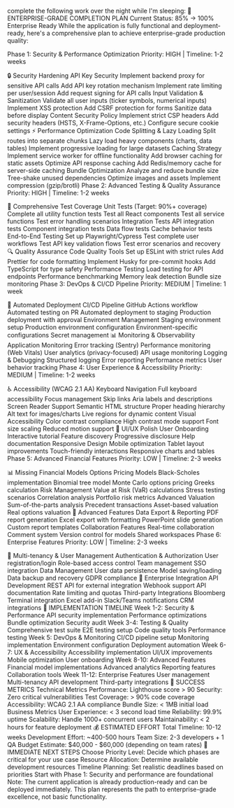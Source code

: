 complete the following work over the night while I'm sleeping: 🎯 ENTERPRISE-GRADE COMPLETION PLAN
Current Status: 85% → 100% Enterprise Ready
While the application is fully functional and deployment-ready, here's a comprehensive plan to achieve enterprise-grade production quality:

Phase 1: Security & Performance Optimization
Priority: HIGH | Timeline: 1-2 weeks

🔒 Security Hardening
API Key Security
Implement backend proxy for sensitive API calls
Add API key rotation mechanism
Implement rate limiting per user/session
Add request signing for API calls
Input Validation & Sanitization
Validate all user inputs (ticker symbols, numerical inputs)
Implement XSS protection
Add CSRF protection for forms
Sanitize data before display
Content Security Policy
Implement strict CSP headers
Add security headers (HSTS, X-Frame-Options, etc.)
Configure secure cookie settings
⚡ Performance Optimization
Code Splitting & Lazy Loading
Split routes into separate chunks
Lazy load heavy components (charts, data tables)
Implement progressive loading for large datasets
Caching Strategy
Implement service worker for offline functionality
Add browser caching for static assets
Optimize API response caching
Add Redis/memory cache for server-side caching
Bundle Optimization
Analyze and reduce bundle size
Tree-shake unused dependencies
Optimize images and assets
Implement compression (gzip/brotli)
Phase 2: Advanced Testing & Quality Assurance
Priority: HIGH | Timeline: 1-2 weeks

🧪 Comprehensive Test Coverage
Unit Tests (Target: 90%+ coverage)
Complete all utility function tests
Test all React components
Test all service functions
Test error handling scenarios
Integration Tests
API integration tests
Component integration tests
Data flow tests
Cache behavior tests
End-to-End Testing
Set up Playwright/Cypress
Test complete user workflows
Test API key validation flows
Test error scenarios and recovery
🔍 Quality Assurance
Code Quality Tools
Set up ESLint with strict rules
Add Prettier for code formatting
Implement Husky for pre-commit hooks
Add TypeScript for type safety
Performance Testing
Load testing for API endpoints
Performance benchmarking
Memory leak detection
Bundle size monitoring
Phase 3: DevOps & CI/CD Pipeline
Priority: MEDIUM | Timeline: 1 week

🚀 Automated Deployment
CI/CD Pipeline
GitHub Actions workflow
Automated testing on PR
Automated deployment to staging
Production deployment with approval
Environment Management
Staging environment setup
Production environment configuration
Environment-specific configurations
Secret management
📊 Monitoring & Observability
Application Monitoring
Error tracking (Sentry)
Performance monitoring (Web Vitals)
User analytics (privacy-focused)
API usage monitoring
Logging & Debugging
Structured logging
Error reporting
Performance metrics
User behavior tracking
Phase 4: User Experience & Accessibility
Priority: MEDIUM | Timeline: 1-2 weeks

♿ Accessibility (WCAG 2.1 AA)
Keyboard Navigation
Full keyboard accessibility
Focus management
Skip links
Aria labels and descriptions
Screen Reader Support
Semantic HTML structure
Proper heading hierarchy
Alt text for images/charts
Live regions for dynamic content
Visual Accessibility
Color contrast compliance
High contrast mode support
Font size scaling
Reduced motion support
🎨 UI/UX Polish
User Onboarding
Interactive tutorial
Feature discovery
Progressive disclosure
Help documentation
Responsive Design
Mobile optimization
Tablet layout improvements
Touch-friendly interactions
Responsive charts and tables
Phase 5: Advanced Financial Features
Priority: LOW | Timeline: 2-3 weeks

📊 Missing Financial Models
Options Pricing Models
Black-Scholes implementation
Binomial tree model
Monte Carlo options pricing
Greeks calculation
Risk Management
Value at Risk (VaR) calculations
Stress testing scenarios
Correlation analysis
Portfolio risk metrics
Advanced Valuation
Sum-of-the-parts analysis
Precedent transactions
Asset-based valuation
Real options valuation
🔧 Advanced Features
Data Export & Reporting
PDF report generation
Excel export with formatting
PowerPoint slide generation
Custom report templates
Collaboration Features
Real-time collaboration
Comment system
Version control for models
Shared workspaces
Phase 6: Enterprise Features
Priority: LOW | Timeline: 2-3 weeks

👥 Multi-tenancy & User Management
Authentication & Authorization
User registration/login
Role-based access control
Team management
SSO integration
Data Management
User data persistence
Model saving/loading
Data backup and recovery
GDPR compliance
🏢 Enterprise Integration
API Development
REST API for external integration
Webhook support
API documentation
Rate limiting and quotas
Third-party Integrations
Bloomberg Terminal integration
Excel add-in
Slack/Teams notifications
CRM integrations
📅 IMPLEMENTATION TIMELINE
Week 1-2: Security & Performance
API security implementation
Performance optimizations
Bundle optimization
Security audit
Week 3-4: Testing & Quality
Comprehensive test suite
E2E testing setup
Code quality tools
Performance testing
Week 5: DevOps & Monitoring
CI/CD pipeline setup
Monitoring implementation
Environment configuration
Deployment automation
Week 6-7: UX & Accessibility
Accessibility implementation
UI/UX improvements
Mobile optimization
User onboarding
Week 8-10: Advanced Features
Financial model implementations
Advanced analytics
Reporting features
Collaboration tools
Week 11-12: Enterprise Features
User management
Multi-tenancy
API development
Third-party integrations
🎯 SUCCESS METRICS
Technical Metrics
Performance: Lighthouse score > 90
Security: Zero critical vulnerabilities
Test Coverage: > 90% code coverage
Accessibility: WCAG 2.1 AA compliance
Bundle Size: < 1MB initial load
Business Metrics
User Experience: < 3 second load time
Reliability: 99.9% uptime
Scalability: Handle 1000+ concurrent users
Maintainability: < 2 hours for feature deployment
💰 ESTIMATED EFFORT
Total Timeline: 10-12 weeks
Development Effort: ~400-500 hours
Team Size: 2-3 developers + 1 QA
Budget Estimate: $40,000 - $60,000 (depending on team rates)
🚀 IMMEDIATE NEXT STEPS
Choose Priority Level: Decide which phases are critical for your use case
Resource Allocation: Determine available development resources
Timeline Planning: Set realistic deadlines based on priorities
Start with Phase 1: Security and performance are foundational
Note: The current application is already production-ready and can be deployed immediately. This plan represents the path to enterprise-grade excellence, not basic functionality.

